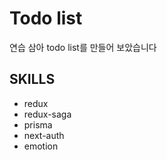 # Todo list

연습 삼아 todo list를 만들어 보았습니다

## SKILLS

- redux
- redux-saga
- prisma
- next-auth
- emotion
